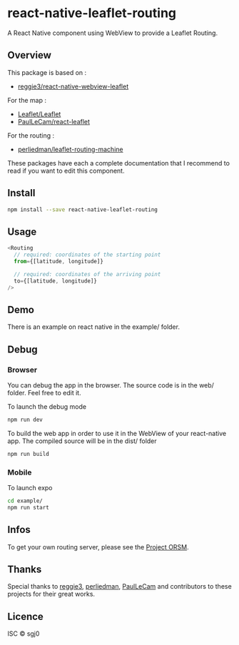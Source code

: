 # react-native-leaflet-routing
A React Native component using WebView to provide a Leaflet Routing.

## Overview
This package is based on :

- [reggie3/react-native-webview-leaflet](https://github.com/reggie3/react-native-webview-leaflet)

For the map :

- [Leaflet/Leaflet](https://github.com/Leaflet/Leaflet)
- [PaulLeCam/react-leaflet](https://github.com/PaulLeCam/react-leaflet)

For the routing :

- [perliedman/leaflet-routing-machine](https://github.com/perliedman/leaflet-routing-machine)

These packages have each a complete documentation that I recommend to read if you want to edit this component.

## Install
```bash
npm install --save react-native-leaflet-routing
```

## Usage
```js
<Routing
  // required: coordinates of the starting point
  from={[latitude, longitude]}

  // required: coordinates of the arriving point
  to={[latitude, longitude]}
/>
```

## Demo
There is an example on react native in the example/ folder.

## Debug

### Browser
You can debug the app in the browser. The source code is in the web/ folder. Feel free to edit it.

To launch the debug mode
```bash
npm run dev
```

To build the web app in order to use it in the WebView of your react-native app. The compiled source will be in the dist/ folder
```bash
npm run build
```

### Mobile
To launch expo
```bash
cd example/
npm run start
```

## Infos
To get your own routing server, please see the [Project ORSM](http://project-osrm.org/).

## Thanks
Special thanks to [reggie3](https://github.com/reggie3), [perliedman](https://github.com/perliedman), [PaulLeCam](https://github.com/PaulLeCam) and contributors to these projects for their great works.

## Licence
ISC © sgj0
